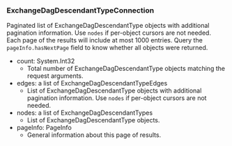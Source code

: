 ### ExchangeDagDescendantTypeConnection
Paginated list of ExchangeDagDescendantType objects with additional pagination information. Use `nodes` if per-object cursors are not needed. Each page of the results will include at most 1000 entries. Query the `pageInfo.hasNextPage` field to know whether all objects were returned.

- count: System.Int32
  - Total number of ExchangeDagDescendantType objects matching the request arguments.
- edges: a list of ExchangeDagDescendantTypeEdges
  - List of ExchangeDagDescendantType objects with additional pagination information. Use `nodes` if per-object cursors are not needed.
- nodes: a list of ExchangeDagDescendantTypes
  - List of ExchangeDagDescendantType objects.
- pageInfo: PageInfo
  - General information about this page of results.
